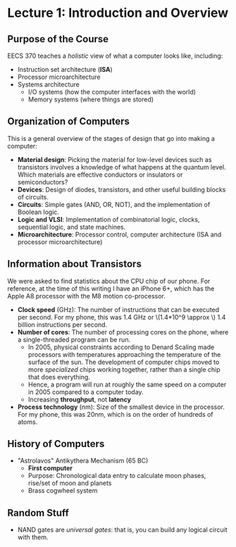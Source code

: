# Lecture 1: Introduction and Overview

## Purpose of the Course

EECS 370 teaches a *holistic* view of what a computer looks like, including:

* Instruction set architecture (**ISA**)
* Processor microarchitecture
* Systems architecture
    * I/O systems (how the computer interfaces with the world)
    * Memory systems (where things are stored)

## Organization of Computers

This is a general overview of the stages of design that go into making a computer:

* **Material design**: Picking the material for low-level devices such as transistors involves a knowledge of what happens at the quantum level. Which materials are effective conductors or insulators or semiconductors?
* **Devices**: Design of diodes, transistors, and other useful building blocks of circuits.
* **Circuits**: Simple gates (AND, OR, NOT), and the implementation of Boolean logic.
* **Logic and VLSI**: Implementation of combinatorial logic, clocks, sequential logic, and state machines. 
* **Microarchitecture**: Processor control, computer architecture (ISA and processor microarchitecture)

## Information about Transistors

We were asked to find statistics about the CPU chip of our phone. For reference, at the time of this writing I have an iPhone 6+, which has the Apple A8 processor with the M8 motion co-processor.

* **Clock speed** (GHz): The number of instructions that can be executed per second. For my phone, this was 1.4 GHz or \\(1.4*10^9 \approx \\) 1.4 billion instructions per second.
* **Number of cores**: The number of processing cores on the phone, where a single-threaded program can be run.
    * In 2005, physical constraints according to Denard Scaling made processors with temperatures approaching the temperature of the surface of the sun. The development of computer chips moved to more *specialized* chips working together, rather than a single chip that does everything.
    * Hence, a program will run at roughly the same speed on a computer in 2005 compared to a computer today.
    * Increasing **throughput**, not **latency**
* **Process technology** (nm): Size of the smallest device in the processor. For my phone, this was 20nm, which is on the order of hundreds of atoms.

## History of Computers

* "Astrolavos" Antikythera Mechanism (65 BC)
    * **First computer**
    * Purpose: Chronological data entry to calculate moon phases, rise/set of moon and planets
    * Brass cogwheel system

## Random Stuff

* NAND gates are *universal gates*: that is, you can build any logical circuit with them.
